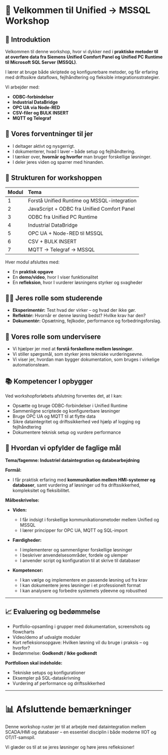 # 👋 Velkommen til Unified → MSSQL Workshop

## 🌟 Introduktion
Velkommen til denne workshop, hvor vi dykker ned i **praktiske metoder til at overføre data fra Siemens Unified Comfort Panel og Unified PC Runtime til Microsoft SQL Server (MSSQL)**.

I lærer at bruge både skriptede og konfigurerbare metoder, og får erfaring med driftssikre dataflows, fejlhåndtering og fleksible integrationsstrategier.

Vi arbejder med:  
- **ODBC-forbindelser**  
- **Industrial DataBridge**  
- **OPC UA via Node-RED**  
- **CSV-filer og BULK INSERT**  
- **MQTT og Telegraf**  

## 🤔 Vores forventninger til jer
- I deltager aktivt og nysgerrigt.
- I dokumenterer, hvad I laver – både setup og fejlhåndtering.
- I tænker over, **hvornår og hvorfor** man bruger forskellige løsninger.
- I deler jeres viden og sparrer med hinanden.

## 📆 Strukturen for workshoppen

| Modul | Tema |
|:------|:-----|
| 1 | Forstå Unified Runtime og MSSQL-integration |
| 2 | JavaScript + ODBC fra Unified Comfort Panel |
| 3 | ODBC fra Unified PC Runtime |
| 4 | Industrial DataBridge |
| 5 | OPC UA + Node-RED til MSSQL |
| 6 | CSV + BULK INSERT |
| 7 | MQTT → Telegraf → MSSQL |

Hver modul afsluttes med:
- En **praktisk opgave**
- En **demo/video**, hvor I viser funktionalitet
- En **refleksion**, hvor I vurderer løsningens styrker og svagheder

## 🧑‍💻 Jeres rolle som studerende
- **Eksperimentér:** Test hvad der virker – og hvad der ikke gør.
- **Reflektér:** Hvornår er denne løsning bedst? Hvilke krav har den?
- **Dokumentér:** Opsætning, fejlkoder, performance og forbedringsforslag.

## 🧬 Vores rolle som undervisere
- Vi hjælper jer med at **forstå forskellene mellem løsninger**.
- Vi stiller spørgsmål, som styrker jeres tekniske vurderingsevne.
- Vi viser jer, hvordan man bygger dokumentation, som bruges i virkelige automationsteam.

## 📚 Kompetencer I opbygger
Ved workshopforløbets afslutning forventes det, at I kan:
- Opsætte og bruge ODBC-forbindelser i Unified Runtime
- Sammenligne scriptede og konfigurerbare løsninger
- Bruge OPC UA og MQTT til at flytte data
- Sikre dataintegritet og driftssikkerhed ved hjælp af logging og fejlhåndtering
- Dokumentere teknisk setup og vurdere performance

## 📅 Hvordan vi opfylder de faglige mål

**Tema/fagemne: Industriel dataintegration og databearbejdning**

**Formål:**
- I får praktisk erfaring med **kommunikation mellem HMI-systemer og databaser**, samt vurdering af løsninger ud fra driftssikkerhed, kompleksitet og fleksibilitet.

**Målbeskrivelse:**

- **Viden:**
  - I får indsigt i forskellige kommunikationsmetoder mellem Unified og MSSQL
  - I lærer principper for OPC UA, MQTT og SQL-import

- **Færdigheder:**
  - I implementerer og sammenligner forskellige løsninger
  - I beskriver anvendelsesområder, fordele og ulemper
  - I anvender script og konfiguration til at skrive til databaser

- **Kompetencer:**
  - I kan vælge og implementere en passende løsning ud fra krav
  - I kan dokumentere jeres løsninger i et professionelt format
  - I kan analysere og forbedre systemets ydeevne og robusthed

---

## 📈 Evaluering og bedømmelse
- Portfolio-opsamling i grupper med dokumentation, screenshots og flowcharts
- Video/demo af udvalgte moduler
- Kort refleksionsopgave: Hvilken løsning vil du bruge i praksis – og hvorfor?
- Bedømmelse: **Godkendt / Ikke godkendt**

**Portfolioen skal indeholde:**
- Tekniske setups og konfigurationer
- Eksempler på SQL-dataskrivning
- Vurdering af performance og driftssikkerhed

---

# 📊 Afsluttende bemærkninger
Denne workshop ruster jer til at arbejde med dataintegration mellem SCADA/HMI og databaser – en essentiel disciplin i både moderne IIOT og OT/IT-samspil.

Vi glæder os til at se jeres løsninger og høre jeres refleksioner!

